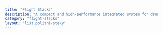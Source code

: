 ```yaml
---
title: "Flight Stacks"
description: "A compact and high-performance integrated system for drones"
category: "flight-stacks"
layout: "list.politni-steky"
---
```

